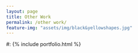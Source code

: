 ```yaml
---
layout: page
title: Other Work
permalink: /other work/
feature-img: "assets/img/black&yellowshapes.jpg"
---
```



#: {% include portfolio.html %}
